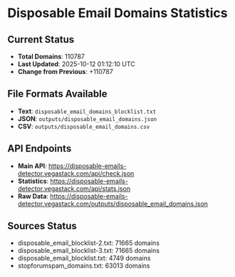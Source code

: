 # Disposable Email Domains Statistics

## Current Status
- **Total Domains**: 110787
- **Last Updated**: 2025-10-12 01:12:10 UTC
- **Change from Previous**: +110787

## File Formats Available
- **Text**: `disposable_email_domains_blocklist.txt`
- **JSON**: `outputs/disposable_email_domains.json`
- **CSV**: `outputs/disposable_email_domains.csv`

## API Endpoints
- **Main API**: https://disposable-emails-detector.vegastack.com/api/check.json
- **Statistics**: https://disposable-emails-detector.vegastack.com/api/stats.json
- **Raw Data**: https://disposable-emails-detector.vegastack.com/outputs/disposable_email_domains.json

## Sources Status
- disposable_email_blocklist-2.txt: 71665 domains
- disposable_email_blocklist-3.txt: 71665 domains
- disposable_email_blocklist.txt: 4749 domains
- stopforumspam_domains.txt: 63013 domains

